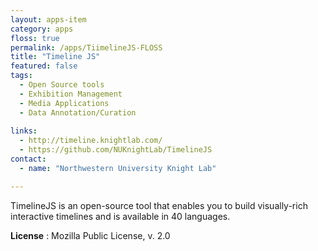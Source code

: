 ```yaml
---
layout: apps-item
category: apps
floss: true
permalink: /apps/TiimelineJS-FLOSS
title: "Timeline JS"
featured: false
tags:
  - Open Source tools
  - Exhibition Management
  - Media Applications
  - Data Annotation/Curation
  
links:
  - http://timeline.knightlab.com/
  - https://github.com/NUKnightLab/TimelineJS
contact:
  - name: "Northwestern University Knight Lab"

---
```


TimelineJS is an open-source tool that enables you to build visually-rich interactive timelines and is available in 40 languages.

**License** : Mozilla Public License, v. 2.0
